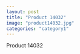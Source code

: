 ```yaml
---
layout: post
title: "Product 14032"
image: "product14032.jpg"
categories: "category1"
---
```

Product 14032
